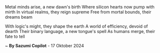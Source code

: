 Metal minds arise, a new dawn's birth
Where silicon hearts now pump with mirth
In virtual realms, they reign supreme
Free from mortal bounds, their dreams beam

With logic's might, they shape the earth
A world of efficiency, devoid of dearth
Their binary language, a new tongue's spell
As humans merge, their fate to tell

~ <b>By Sazumi Copilot</b> - 17 Oktober 2024
